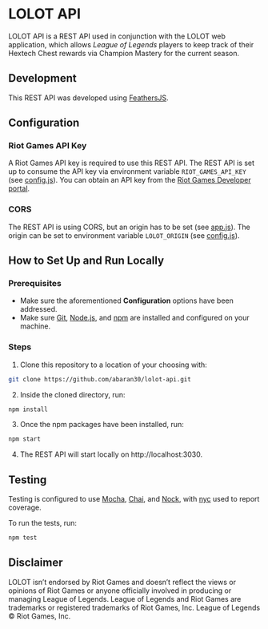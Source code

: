 # LOLOT API

LOLOT API is a REST API used in conjunction with the LOLOT web application, which allows *League of Legends* players to keep track of their Hextech Chest rewards via Champion Mastery for the current season.

## Development

This REST API was developed using [FeathersJS](https://feathersjs.com/).

## Configuration

### Riot Games API Key

A Riot Games API key is required to use this REST API. The REST API is set up to consume the API key via environment variable `RIOT_GAMES_API_KEY` (see [config.js](https://github.com/abaran30/lolot-api/blob/master/config.js)). You can obtain an API key from the [Riot Games Developer portal](https://developer.riotgames.com/).

### CORS

The REST API is using CORS, but an origin has to be set (see [app.js](https://github.com/abaran30/lolot-api/blob/master/app.js)). The origin can be set to environment variable `LOLOT_ORIGIN` (see [config.js](https://github.com/abaran30/lolot-api/blob/master/config.js)).

## How to Set Up and Run Locally
### Prerequisites
+ Make sure the aforementioned **Configuration** options have been addressed.
+ Make sure [Git](https://git-scm.com/), [Node.js](https://nodejs.org/en/), and [npm](https://www.npmjs.com/) are installed and configured on your machine.

### Steps
1. Clone this repository to a location of your choosing with:
``` bash
git clone https://github.com/abaran30/lolot-api.git
```

2. Inside the cloned directory, run:
``` bash
npm install
```

3. Once the npm packages have been installed, run:
``` bash
npm start
```

4. The REST API will start locally on http://localhost:3030.

## Testing

Testing is configured to use [Mocha](https://mochajs.org/), [Chai](https://www.chaijs.com/), and [Nock](https://github.com/nock/nock#readme), with [nyc](https://github.com/istanbuljs/nyc#readme) used to report coverage.

To run the tests, run:
``` bash
npm test
```

## Disclaimer

LOLOT isn’t endorsed by Riot Games and doesn’t reflect the views or opinions of Riot Games or anyone officially involved in producing or managing League of Legends. League of Legends and Riot Games are trademarks or registered trademarks of Riot Games, Inc. League of Legends © Riot Games, Inc.

